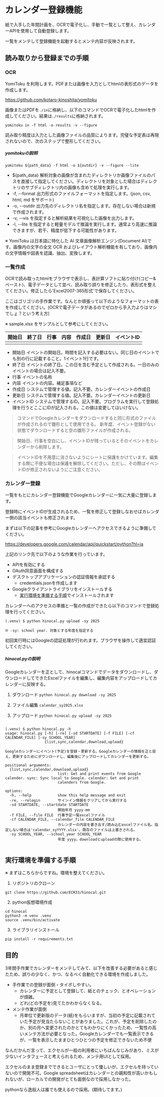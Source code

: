 # カレンダー登録機能

紙で入手した年間計画を、OCRで電子化し、手動で一覧として整え、カレンダーAPIを使用して自動登録します。

一覧をメンテして登録機能を起動するとメンテ内容が反映されます。

## 読み取りから登録までの手順

### OCR

YomiToku を利用します。PDFまたは画像を入力としてhtmlの表形式のデータを作成します。

https://github.com/kotaro-kinoshita/yomitoku

画像またはPDFを```./in```に格納し、以下のコマンドでOCRで電子化したhtmlを作成してください。結果は```./results```に格納されます。

```
yomitoku in -f html -o results -v --figure
```

読み取り精度は入力とした画像ファイルの品質によります。完璧な予定表は再現されないので、次のステップで整形してください。

##### yomitokuの説明

```
yomitoku ${path_data} -f html -o ${outdir} -v --figure --lite
```

- ${path_data} 解析対象の画像が含まれたディレクトリか画像ファイルのパスを直接して指定してください。ディレクトリを対象とした場合はディレクトリのサブディレクトリ内の画像も含めて処理を実行します。
- -f, --format 出力形式のファイルフォーマットを指定します。(json, csv, html, md をサポート)
- -o, --outdir 出力先のディレクトリ名を指定します。存在しない場合は新規で作成されます。
- -v, --vis を指定すると解析結果を可視化した画像を出力します。
- -l, --lite を指定すると軽量モデルで推論を実行します。通常より高速に推論できますが、若干、精度が低下する可能性があります。



※ YomiToku は日本語に特化した AI 文章画像解析エンジン(Document AI)です。画像内の文字の全文 OCR およびレイアウト解析機能を有しており、画像内の文字情報や図表を認識、抽出、変換します。

### 一覧作成

OCRで読み取ったhtmlをブラウザで表示し、表計算ソフトに貼り付け(コピー&ペースト)、電子データとして並べ、読み取り誤りを修正したり、表形式を整えてください。修正したら'Excel2007-365形式'で保存してください。

ここはゴリゴリの手作業です。なんとか頑張って以下のようなフォーマットの表を作成してください。(OCRで電子データがあるのでゼロから手入力よりはマシでしょ？という考え方)

※ sample.xlsx をサンプルとして参考にしてください。


| 開始日 | 終了日 | 行事 | 内容 | 作成日 | 更新日 | イベントID |
| ------ | ------ | ---- | ---- | ------ | ------ | ---------- |
|        |        |      |      |        |        |            |

- 開始日
  イベントの開始日。時間を記入する必要はない。同じ日のイベントでも別の行に記載すること。1イベント1行です。
- 終了日
  イベントの終了日。この日を含む予定として作成される。一日のみのイベントの場合は記入不要。
- 行事
  イベントの名称
- 内容
  イベントの内容。補足事項など
- 作成日
  システムで管理する値。記入不要。カレンダーイベントの作成日
- 更新日
  システムで管理する値。記入不要。カレンダーイベントの更新日
- イベントID
  システムで管理するID。記入不要。プログラムを実行して登録処理を行うとここにIDが記入される。この値は変更してはいけない。

> コマンドでGoogleカレンダーをダウンロードすると同じ形式のファイルが作成されるので雛形として使用できる。
> 新年度、イベント登録がない状態でダウンロードすると空の雛形ファイルが作成される。


> 開始日、行事を空白にし、イベントIDが残っているとそのイベントをカレンダーから削除します。


> イベントIDを不用意に消さないようにシートに保護をかけています。編集する際に不便な場合は保護を解除してください。ただし、その際はイベントIDが修正されないようにご注意ください。

 
### カレンダー登録

一覧をもとにカレンダー登録機能でGoogleカレンダーに一気に大量に登録します。

登録時にイベントIDが生成されるため、一覧を修正して登録しなおせばカレンダー側の該当イベントも修正されます。

まずは以下の記事を参考にGoogleカレンダーへアクセスできるように準備してください。

https://developers.google.com/calendar/api/quickstart/python?hl=ja

上記のリンク先で以下のような作業を行っています。

- APIを有効にする
- OAuth同意画面を構成する
- デスクトップアプリケーションの認証情報を承認する
  - credentials.jsonを作成します
- Googleクライアントライブラリをインストールする
  - [実行環境を準備する手順](#実行環境を準備する手順)でインストールされます


カレンダーへのアクセスの準備と一覧の作成ができたら以下のコマンドで登録処理を行ってください。

```
(.venv) $ python hinocal.py upload -sy 2025

※ -sy: school year. 対象とする年度を指定する
```

初回実行時にはGoogleの認証処理が行われます。ブラウザを操作して適宜認証してください。


##### hinocal.pyの説明

Googleカレンダーを正として、hinocalコマンドでデータをダウンロードし、ダウンロードしてできたExcelファイルを編集し、編集内容をアップロードしてカレンダーに反映する。

1. ダウンロード
  ```python hinocal.py download -sy 2025```

2. ファイル編集
   ```calendar_sy2025.xlsx```

3. アップロード
  ```python hinocal.py upload -sy 2025```


```

(.venv) $ python hinocal.py -h
usage: hinocal.py [-h] [-re] [-sd STARTDATE] [-f FILE] [-cf CALENDAR_FILE] [-sy SCHOOL_YEAR]
                  {list,sync,calendar,download,upload}

Googleカレンダーにイベント(予定)を登録・更新する。Googleカレンダーの情報を正と捉え、更新するためにダウンロードし、編集後にアップロードしてカレンダーを更新する。

positional arguments:
  {list,sync,calendar,download,upload}
                        list: Get and print events from Google calender. sync: Sync local to Google. calendar: Get and print
                        calenders from Google.

options:
  -h, --help            show this help message and exit
  -re, --relogin        サインイン情報をクリアしてから実行する
  -sd STARTDATE, --startdate STARTDATE
                        開始年月 yyyy-mm
  -f FILE, --file FILE  行事予定一覧excelファイル
  -cf CALENDAR_FILE, --calendar_file CALENDAR_FILE
                        カレンダーの内容を書き出す/読み込むexcelファイル名。指定しない場合は'calendar_syYYYY.xlsx'。既存のファイルは上書きされる。
  -sy SCHOOL_YEAR, --school_year SCHOOL_YEAR
                        年度 yyyy。downloadとuploadの際に使用する。


```

## 実行環境を準備する手順

※ まずはこちらからですね。環境を整えてください。

1. リポジトリのクローン

```
git clone https://github.com/ECR33/hinocal.git
```

2. python仮想環境作成

```
cd hinocal
python3 -m venv .venv
source .venv/bin/activate
```

3. ライブラリインストール

```
pip install -r requirements.txt
```

## 目的

3年間手作業でカレンダーをメンテしてみて、以下を改善する必要があると感じたため、誤りの少なく、かつ、なるべく自動化できる環境を作成しました。

- 手作業での登録が面倒・タイポしやすい。
  - カレンダーに予定として登録して、紙とのチェック、とオペレーションが煩雑。
  - どれ(どの予定を)見てたかわからなくなる。
- メンテ作業が面倒
  - 月単位で更新版のデータ(紙)をもらいますが、当初の予定に記載されていた予定が見当たらないことがありました。これが、予定を削除したのか、別の月へ変更されたのかとてもわかりにくかったため、一覧性の高いメンテ方法が必要となった。Googleカレンダーでも一覧表示できるが、一覧を表示したままひとつひとつの予定を修正できないため不便

なんだかんだ言って、エクセルが一般の利用者にいちばんなじみがあり、ミスが少ないインタフェースと考えられるため、メンテ用UIとして採用。

エクセルのまま登録までできるとユーザにとって優しいが、エクセルを持っていないので開発不可。Google spreadsheetはカレンダーとの親和性が高いかもしれないが、ローカルでの開発がとても面倒なので採用しなかった。

pythonなら逸般人は誰でも使えるので採用。(期待してます。)
